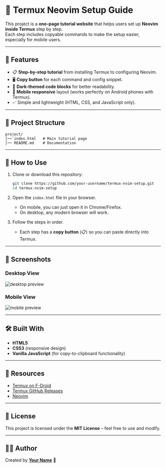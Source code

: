 # 📱 Termux Neovim Setup Guide

This project is a **one-page tutorial website** that helps users set up **Neovim inside Termux** step by step.  
Each step includes copyable commands to make the setup easier, especially for mobile users.

---

## 🚀 Features

- 📋 **Step-by-step tutorial** from installing Termux to configuring Neovim.
- 🖥️ **Copy button** for each command and config snippet.
- 🎨 **Dark-themed code blocks** for better readability.
- 📱 **Mobile responsive** layout (works perfectly on Android phones with Termux).
- ✅ Simple and lightweight (HTML, CSS, and JavaScript only).

---

## 📂 Project Structure

```
project/
│── index.html   # Main tutorial page
│── README.md    # Documentation
```

---

## 📖 How to Use

1. Clone or download this repository:
   ```bash
   git clone https://github.com/your-username/termux-nvim-setup.git
   cd termux-nvim-setup
   ```
2. Open the `index.html` file in your browser.

   - On mobile, you can just open it in Chrome/Firefox.
   - On desktop, any modern browser will work.

3. Follow the steps in order.
   - Each step has a **copy button** (📋) so you can paste directly into Termux.

---

## 📸 Screenshots

### Desktop View

![desktop preview](screenshot-desktop.png)

### Mobile View

![mobile preview](screenshot-mobile.png)

---

## 🛠️ Built With

- **HTML5**
- **CSS3** (responsive design)
- **Vanilla JavaScript** (for copy-to-clipboard functionality)

---

## 🔗 Resources

- [Termux on F-Droid](https://f-droid.org/packages/com.termux/)
- [Termux GitHub Releases](https://github.com/termux/termux-app/releases)
- [Neovim](https://neovim.io/)

---

## 📜 License

This project is licensed under the **MIT License** – feel free to use and modify.

---

## 👨‍💻 Author

Created by **[Your Name](https://github.com/your-username)** 🚀

